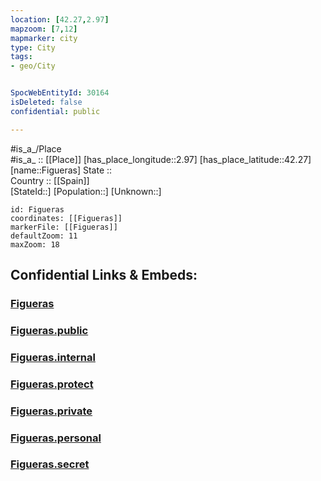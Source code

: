 ```yaml
---
location: [42.27,2.97] 
mapzoom: [7,12] 
mapmarker: city 
type: City
tags:
- geo/City


SpocWebEntityId: 30164
isDeleted: false
confidential: public

---
```

#is_a_/Place  
#is_a_ :: [[Place]] 
[has_place_longitude::2.97] 
[has_place_latitude::42.27] 
[name::Figueras] 
State ::  
Country :: [[Spain]]  
[StateId::] 
[Population::] 
[Unknown::] 


```leaflet
id: Figueras
coordinates: [[Figueras]] 
markerFile: [[Figueras]] 
defaultZoom: 11 
maxZoom: 18
```


## Confidential Links & Embeds: 

### [Figueras](/_Standards/Earth/Continent/Europe/Europe~South/Spain/Provinces~Spain/Catalunya/counties~Cataluña/Gerona.Province/cities~Girona/Figueras.md) 

### [Figueras.public](/_public/Earth/Continent/Europe/Europe~South/Spain/Provinces~Spain/Catalunya/counties~Cataluña/Gerona.Province/cities~Girona/Figueras.public.md) 

### [Figueras.internal](/_internal/Earth/Continent/Europe/Europe~South/Spain/Provinces~Spain/Catalunya/counties~Cataluña/Gerona.Province/cities~Girona/Figueras.internal.md) 

### [Figueras.protect](/_protect/Earth/Continent/Europe/Europe~South/Spain/Provinces~Spain/Catalunya/counties~Cataluña/Gerona.Province/cities~Girona/Figueras.protect.md) 

### [Figueras.private](/_private/Earth/Continent/Europe/Europe~South/Spain/Provinces~Spain/Catalunya/counties~Cataluña/Gerona.Province/cities~Girona/Figueras.private.md) 

### [Figueras.personal](/_personal/Earth/Continent/Europe/Europe~South/Spain/Provinces~Spain/Catalunya/counties~Cataluña/Gerona.Province/cities~Girona/Figueras.personal.md) 

### [Figueras.secret](/_secret/Earth/Continent/Europe/Europe~South/Spain/Provinces~Spain/Catalunya/counties~Cataluña/Gerona.Province/cities~Girona/Figueras.secret.md)

